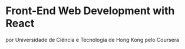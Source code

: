 # Front-End Web Development with React
por Universidade de Ciência e Tecnologia de Hong Kong pelo Coursera
